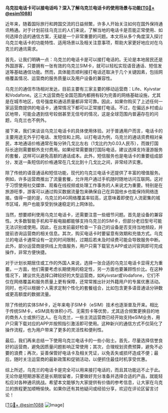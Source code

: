 **乌克拉电话卡可以接电话吗？深入了解乌克兰电话卡的使用场景与功能[[TG💪+ @esim1088](https://t.me/s/esim1088)]**

近年来，随着国际旅行和跨国交流的日益频繁，许多人开始关注如何在国外保持通讯畅通。对于计划前往乌克兰的人们来说，了解当地的电话卡是否能正常使用、如何选择合适的通信方案，无疑是一个非常重要的问题。本文将从多个角度深入探讨乌克兰电话卡的功能特性、适用场景以及相关注意事项，帮助大家更好地应对在乌克兰的通讯需求。

首先，让我们明确一点：乌克兰的电话卡是可以接打电话的。无论是本地居民还是外国游客，只要拥有一张有效的乌克兰SIM卡，就可以轻松实现语音通话、短信发送等基础通信功能。然而，具体能否顺利接打电话还取决于几个关键因素，包括网络覆盖情况、运营商的服务质量以及用户设备的兼容性。

乌克兰的通信市场相对发达，目前主要有三家主要的移动运营商：Life、Kyivstar和Vodafone。这三大运营商在全国范围内都拥有较为完善的网络基础设施，尤其是在城市地区，信号强度和通话质量都非常可靠。因此，如果你购买了上述任何一家运营商提供的电话卡，通常情况下都可以正常接打电话。不过，在偏远乡村或山区地带，可能会遇到信号较弱甚至无信号的情况，这是全球范围内普遍存在的问题，乌克兰也不例外。

接下来，我们来谈谈乌克兰电话卡的具体使用体验。对于普通用户而言，电话卡的主要用途无外乎打电话、发短信和上网。以打电话为例，乌克兰的通话资费相对亲民，本地通话价格通常在每分钟几戈比左右（1戈比约为0.03人民币），而拨打国际长途则需要额外支付费用。如果经常需要拨打国际电话，建议选择支持漫游服务的套餐，这样可以避免高额的通话成本。此外，短信服务也是电话卡的重要组成部分，发送一条短信的价格通常在几戈比到十几戈比之间，非常经济实惠。

除了传统的语音通话和短信功能，现代的乌克兰电话卡还提供了丰富的增值服务。例如，许多运营商推出了流量套餐，允许用户通过手机随时随地访问互联网。这对于习惯使用社交媒体、观看在线视频或处理工作事务的人来说尤为重要。特别是在旅游旺季，游客可以通过购买数据流量包来确保自己在异国他乡也能保持网络连接。值得一提的是，乌克兰的4G网络覆盖率较高，这意味着即使在人流密集的城市区域，用户也能享受到快速稳定的上网体验。

当然，想要顺利使用乌克兰电话卡，还需要注意一些细节问题。首先是设备的兼容性。大多数智能手机和平板电脑都能够支持乌克兰的SIM卡，但部分老旧型号可能无法识别或使用。因此，在出发前最好检查一下自己的设备是否支持当地频段，并提前咨询运营商的相关信息。其次，购买电话卡时要留意有效期和充值方式。乌克兰的电话卡通常设有一定的时间限制，过期后若未及时续费可能会导致服务中断。此外，部分运营商提供线上充值服务，用户只需下载官方APP或访问官网即可完成操作，非常方便快捷。

对于计划长期居住或工作的外国人来说，选择一张合适的乌克兰电话卡显得尤为重要。一方面，他们需要考虑长期使用的稳定性，另一方面也要兼顾性价比。在这种情况下，建议优先选择口碑较好的大型运营商，如Kyivstar或Vodafone，它们不仅在网络覆盖和服务质量上更有保障，还常常推出针对外籍用户的专属优惠活动。同时，也可以根据个人需求定制个性化的套餐组合，比如包含更多语音通话分钟数或更高额度的数据流量。

除了传统的实体SIM卡，近年来电子SIM卡（eSIM）技术也逐渐普及开来。相比于传统SIM卡，eSIM具有体积小巧、无需剪卡等优势，尤其适合频繁更换目的地的商务人士或旅行达人。在乌克兰，一些主流运营商已经开始支持eSIM业务，用户只需下载对应的APP并按照指引激活即可使用。这种新兴的通信方式不仅简化了操作流程，也为用户带来了更多的灵活性和便利性。

最后，我们再来总结一下使用乌克兰电话卡的一些小贴士。首先，尽量选择信誉良好的运营商，避免因质量问题影响正常使用；其次，合理规划资费预算，避免不必要的浪费；再次，妥善保管好电话卡及相关凭证，以免丢失或损坏造成不便；最后，随时关注运营商的最新政策和促销活动，以便抓住最佳时机享受优惠。

综上所述，乌克兰的电话卡是完全可以用来接打电话的，而且其功能远不止于此。无论你是短期游客还是长期居留者，只要做好充分准备并选择合适的产品，就能轻松应对各种通讯挑战。希望本文能够为大家提供有价值的参考信息，让大家在乌克兰的旅程更加顺畅愉快。如果你还有其他疑问或经验分享，欢迎在评论区留言讨论！

[[TG💪+ @esim1088](https://t.me/s/esim1088) ![Image](https://i.postimg.cc/4NQfJmqS/Snipaste-2025-05-13-00-14-12.png)]